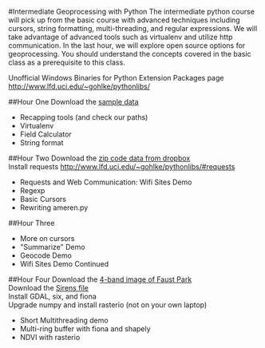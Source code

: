 #Intermediate Geoprocessing with Python
The intermediate python course will pick up from the basic course with advanced techniques including cursors, string formatting, multi-threading, and regular expressions. We will take advantage of advanced tools such as virtualenv and utilize http communication. In the last hour, we will explore open source options for geoprocessing. You should understand the concepts covered in the basic class as a prerequisite to this class.
  
Unofficial Windows Binaries for Python Extension Packages page
http://www.lfd.uci.edu/~gohlke/pythonlibs/

##Hour One
Download the [sample data](https://www.dropbox.com/s/ewanlg0vhm9rkv7/Assignment3.zip)  
* Recapping tools (and check our paths)
* Virtualenv
* Field Calculator
* String format
  
##Hour Two
Download the [zip code data from dropbox](https://www.dropbox.com/s/yn5usq1zenvszem/MO_1992_Zip_Code_Areas_shp.zip)  
Install requests http://www.lfd.uci.edu/~gohlke/pythonlibs/#requests  
* Requests and Web Communication: Wifi Sites Demo
* Regexp
* Basic Cursors
* Rewriting ameren.py

##Hour Three
* More on cursors
* "Summarize" Demo
* Geocode Demo
* Wifi Sites Demo Continued

##Hour Four
Download the [4-band image of Faust Park](https://www.dropbox.com/s/l3zs3icbijkg80v/faust.tif.zip)  
Download the [Sirens file](https://www.dropbox.com/s/6utd50wr6pvqtmv/Sirens.shp.zip)  
Install GDAL, six, and fiona  
Upgrade numpy and install rasterio (not on your own laptop)  
* Short Multithreading demo  
* Multi-ring buffer with fiona and shapely
* NDVI with rasterio
